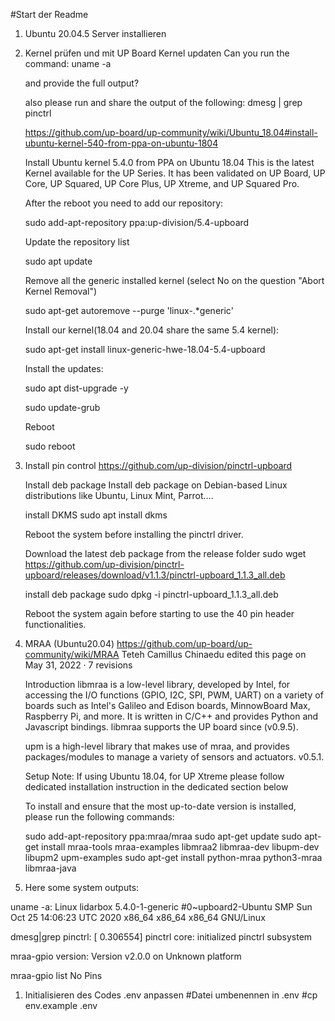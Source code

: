#Start der Readme


1. Ubuntu 20.04.5 Server installieren

2. Kernel prüfen und mit UP Board Kernel updaten
    Can you run the command:
    uname -a

    and provide the full output?

    also please run and share the output of the following:
    dmesg | grep pinctrl

    https://github.com/up-board/up-community/wiki/Ubuntu_18.04#install-ubuntu-kernel-540-from-ppa-on-ubuntu-1804

    Install Ubuntu kernel 5.4.0 from PPA on Ubuntu 18.04
    This is the latest Kernel available for the UP Series. It has been validated on UP Board, UP Core, UP Squared, UP Core Plus, UP Xtreme, and UP Squared Pro.

    After the reboot you need to add our repository:

    sudo add-apt-repository ppa:up-division/5.4-upboard

    Update the repository list

    sudo apt update

    Remove all the generic installed kernel (select No on the question "Abort Kernel Removal")

    sudo apt-get autoremove --purge 'linux-.*generic'

    Install our kernel(18.04 and 20.04 share the same 5.4 kernel):

    sudo apt-get install linux-generic-hwe-18.04-5.4-upboard

    Install the updates:

    sudo apt dist-upgrade -y

    sudo update-grub

    Reboot

    sudo reboot

3. Install pin control
    https://github.com/up-division/pinctrl-upboard

    Install deb package
    Install deb package on Debian-based Linux distributions like Ubuntu, Linux Mint, Parrot....

    install DKMS
    sudo apt install dkms 

    Reboot the system before installing the pinctrl driver.
    
    Download the latest deb package from the release folder
    sudo wget https://github.com/up-division/pinctrl-upboard/releases/download/v1.1.3/pinctrl-upboard_1.1.3_all.deb


    install deb package
    sudo dpkg -i pinctrl-upboard_1.1.3_all.deb

    Reboot the system again before starting to use the 40 pin header functionalities.

4. MRAA (Ubuntu20.04)
    https://github.com/up-board/up-community/wiki/MRAA
    Teteh Camillus Chinaedu edited this page on May 31, 2022 · 7 revisions
    
    Introduction
    libmraa is a low-level library, developed by Intel, for accessing the I/O functions (GPIO, I2C, SPI, PWM, UART) on a variety of boards such as Intel's Galileo and Edison boards, MinnowBoard Max, Raspberry Pi, and more. It is written in C/C++ and provides Python and Javascript bindings. libmraa supports the UP board since (v0.9.5).

    upm is a high-level library that makes use of mraa, and provides packages/modules to manage a variety of sensors and actuators. v0.5.1.

    Setup
    Note: If using Ubuntu 18.04, for UP Xtreme please follow dedicated installation instruction in the dedicated section below

    To install and ensure that the most up-to-date version is installed, please run the following commands:

    sudo add-apt-repository ppa:mraa/mraa
    sudo apt-get update
    sudo apt-get install mraa-tools mraa-examples libmraa2 libmraa-dev libupm-dev libupm2 upm-examples
    sudo apt-get install python-mraa python3-mraa libmraa-java

5. Here some system outputs:

uname -a:
Linux lidarbox 5.4.0-1-generic #0~upboard2-Ubuntu SMP Sun Oct 25 14:06:23 UTC 2020 x86_64 x86_64 x86_64 GNU/Linux

dmesg|grep pinctrl:
[ 0.306554] pinctrl core: initialized pinctrl subsystem

mraa-gpio version:
Version v2.0.0 on Unknown platform

mraa-gpio list
No Pins

1. Initialisieren des Codes
    .env anpassen
        #Datei umbenennen in .env
        #cp env.example .env
